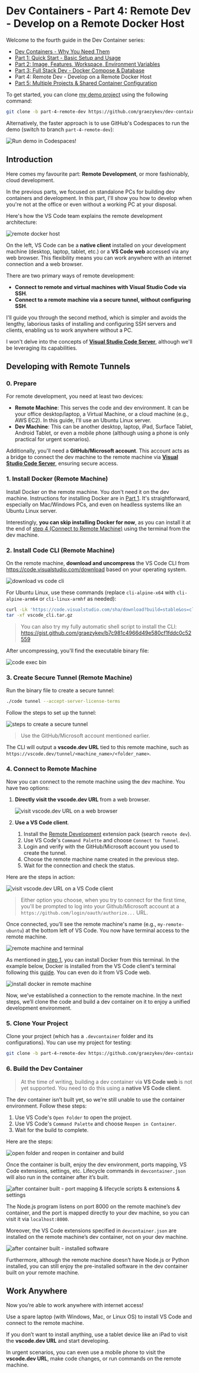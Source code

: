# Dev Containers - Part 4: Remote Dev - Develop on a Remote Docker Host

Welcome to the fourth guide in the Dev Container series:

- [Dev Containers - Why You Need Them](./README.md)
- [Part 1: Quick Start - Basic Setup and Usage](./part-1.md)
- [Part 2: Image, Features, Workspace, Environment Variables](./part-2.md)
- [Part 3: Full Stack Dev - Docker Compose & Database](./part-3.md)
- Part 4: Remote Dev - Develop on a Remote Docker Host
- [Part 5: Multiple Projects & Shared Container Configuration](./part-5.md)

To get started, you can clone [my demo project](https://github.com/graezykev/dev-container/tree/part-4-remote-dev) using the following command:

```sh
git clone -b part-4-remote-dev https://github.com/graezykev/dev-container.git
```

Alternatively, the faster approach is to use GitHub's Codespaces to run the demo (switch to branch `part-4-remote-dev`):

![Run demo in Codespaces](./read-me-images/part-4/run-in-codespaces.png)!

## Introduction

Here comes my favourite part: **Remote Development**, or more fashionably, cloud development.

In the previous parts, we focused on standalone PCs for building dev containers and development. In this part, I'll show you how to develop when you're not at the office or even without a working PC at your disposal.

Here's how the VS Code team explains the remote development architecture:

![remote docker host](./read-me-images/part-4/server-arch-latest.png)

On the left, VS Code can be a **native client** installed on your development machine (desktop, laptop, tablet, etc.) or a **VS Code web** accessed via any web browser. This flexibility means you can work anywhere with an internet connection and a web browser.

There are two primary ways of remote development:

- **Connect to remote and virtual machines with Visual Studio Code via SSH**.
- **Connect to a remote machine via a secure tunnel, without configuring SSH**.

I'll guide you through the second method, which is simpler and avoids the lengthy, laborious tasks of installing and configuring SSH servers and clients, enabling us to work anywhere without a PC.

I won't delve into the concepts of [**Visual Studio Code Server**](https://code.visualstudio.com/docs/remote/vscode-server), although we'll be leveraging its capabilities.

## Developing with Remote Tunnels

### 0. Prepare

For remote development, you need at least two devices:

- **Remote Machine**: This serves the code and dev environment. It can be your office desktop/laptop, a Virtual Machine, or a cloud machine (e.g., AWS EC2). In this guide, I'll use an Ubuntu Linux server.
- **Dev Machine**: This can be another desktop, laptop, iPad, Surface Tablet, Android Tablet, or even a mobile phone (although using a phone is only practical for urgent scenarios).

Additionally, you'll need a **GitHub/Microsoft account**. This account acts as a bridge to connect the dev machine to the remote machine via [**Visual Studio Code Server**](https://code.visualstudio.com/docs/remote/vscode-server), ensuring secure access.

### 1. Install Docker (Remote Machine)

Install Docker on the remote machine. You don't need it on the dev machine. Instructions for installing Docker are in [Part 1](./part-1.md#2-install-docker). It's straightforward, especially on Mac/Windows PCs, and even on headless systems like an Ubuntu Linux server.

Interestingly, **you can skip installing Docker for now**, as you can install it at the end of [step 4 (Connect to Remote Machine)](#4-connect-to-remote-machine) using the terminal from the dev machine.

### 2. Install Code CLI (Remote Machine)

On the remote machine, **download and uncompress** the VS Code CLI from <https://code.visualstudio.com/download> based on your operating system.

![download vs code cli](./read-me-images/part-4/download-vs-code-cli.png)

For Ubuntu Linux, use these commands (replace `cli-alpine-x64` with `cli-alpine-arm64` or `cli-linux-armhf` as needed):

```sh
curl -Lk 'https://code.visualstudio.com/sha/download?build=stable&os=cli-alpine-x64' --output vscode_cli.tar.gz && \
tar -xf vscode_cli.tar.gz
```

> You can also try my fully automatic shell script to install the CLI: <https://gist.github.com/graezykev/b7c981c4966d49e580cf1fddc0c52559>

After uncompressing, you'll find the executable binary file:

![code exec bin](./read-me-images/part-4/vs-code-bin.png)

### 3. Create Secure Tunnel (Remote Machine)

Run the binary file to create a secure tunnel:

```sh
./code tunnel --accept-server-license-terms
```

Follow the steps to set up the tunnel:

![steps to create a secure tunnel](./read-me-images/part-4/create-tunnel-steps.png)

> Use the GitHub/Microsoft account mentioned earlier.

The CLI will output a **vscode.dev URL** tied to this remote machine, such as `https://vscode.dev/tunnel/<machine_name>/<folder_name>`.

### 4. Connect to Remote Machine

Now you can connect to the remote machine using the dev machine. You have two options:

1. **Directly visit the vscode.dev URL** from a web browser.

   ![visit vscode.dev URL on a web browser](./read-me-images/part-4/visit-vscode-url-in-browser.gif)

2. **Use a VS Code client**.

   1. Install the [Remote Development](https://marketplace.visualstudio.com/items?itemName=ms-vscode-remote.vscode-remote-extensionpack) extension pack (search `remote dev`).
   2. Use VS Code's `Command Palette` and choose `Connect to Tunnel`.
   3. Login and verify with the GitHub/Microsoft account you used to create the tunnel.
   4. Choose the remote machine name created in the previous step.
   5. Wait for the connection and check the status.

Here are the steps in action:

![visit vscode.dev URL on a VS Code client](./read-me-images/part-4/install-extension-and-visit-remote-machine-in-vscode.gif)

> Either option you choose, when you try to connect for the first time, you'll be prompted to log into your Github/Microsoft account at a `https://github.com/login/oauth/authorize...` URL.

Once connected, you’ll see the remote machine's name (e.g., `my-remote-ubuntu`) at the bottom left of VS Code. You now have terminal access to the remote machine.

![remote machine and terminal](./read-me-images/part-4/tunnel-connected.png)

As mentioned in [step 1](#1-install-docker-remote-machine), you can install Docker from this terminal. In the example below, Docker is installed from the VS Code client's terminal following this [guide](https://docs.docker.com/engine/install/ubuntu/#installation-methods). You can even do it from VS Code web.

![install docker in remote machine](./read-me-images/part-4/tunnel-install-docker.gif)

Now, we’ve established a connection to the remote machine. In the next steps, we’ll clone the code and build a dev container on it to enjoy a unified development environment.

### 5. Clone Your Project

Clone your project (which has a `.devcontainer` folder and its configurations). You can use my project for testing:

```sh
git clone -b part-4-remote-dev https://github.com/graezykev/dev-container.git
```

### 6. Build the Dev Container

> At the time of writing, building a dev container via **VS Code web** is not yet supported. You need to do this using a **native VS Code client**.

The dev container isn’t built yet, so we're still unable to use the container environment. Follow these steps:

1. Use VS Code's `Open Folder` to open the project.
2. Use VS Code's `Command Palette` and choose `Reopen in Container`.
3. Wait for the build to complete.

Here are the steps:

![open folder and reopen in container and build](./read-me-images/part-4/clone-project-and-open-folder-and-reopen-in-container-and-build.gif)

Once the container is built, enjoy the dev environment, ports mapping, VS Code extensions, settings, etc. Lifecycle commands in `devcontainer.json` will also run in the container after it’s built.

![after container built - port mapping & lifecycle scripts & extensions & settings](./read-me-images/part-4/tunnel-after-build.png)

The Node.js program listens on port 8000 on the remote machine’s dev container, and the port is mapped directly to your dev machine, so you can visit it via `localhost:8000`.

Moreover, the VS Code extensions specified in `devcontainer.json` are installed on the remote machine’s dev container, not on your dev machine.

![after container built - installed software](./read-me-images/part-4/tunnel-after-build-2.png)

Furthermore, although the remote machine doesn’t have Node.js or Python installed, you can still enjoy the pre-installed software in the dev container built on your remote machine.

## Work Anywhere

Now you’re able to work anywhere with internet access!

Use a spare laptop (with Windows, Mac, or Linux OS) to install VS Code and connect to the remote machine.

If you don’t want to install anything, use a tablet device like an iPad to visit the **vscode.dev URL** and start developing.

In urgent scenarios, you can even use a mobile phone to visit the **vscode.dev URL**, make code changes, or run commands on the remote machine.
